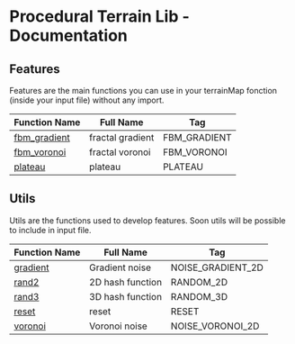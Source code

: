 # Procedural Terrain Lib - Documentation

## Features

Features are the main functions you can use in your terrainMap fonction (inside your input file) without any import.

| Function Name | Full Name | Tag |
|-|-|-|
| [fbm_gradient](features/fbm_gradient.md) | fractal gradient | FBM_GRADIENT |
| [fbm_voronoi](features/fbm_voronoi.md) | fractal voronoi | FBM_VORONOI |
| [plateau](features/plateau.md) | plateau | PLATEAU |


## Utils

Utils are the functions used to develop features. Soon utils will be possible to include in input file.

| Function Name | Full Name | Tag |
|-|-|-|
| [gradient](utils/gradient.md) | Gradient noise | NOISE_GRADIENT_2D |
| [rand2](utils/rand2.md) | 2D hash function | RANDOM_2D |
| [rand3](utils/rand3.md) | 3D hash function | RANDOM_3D |
| [reset](utils/reset.md) | reset | RESET |
| [voronoi](utils/voronoi.md) | Voronoi noise | NOISE_VORONOI_2D |
